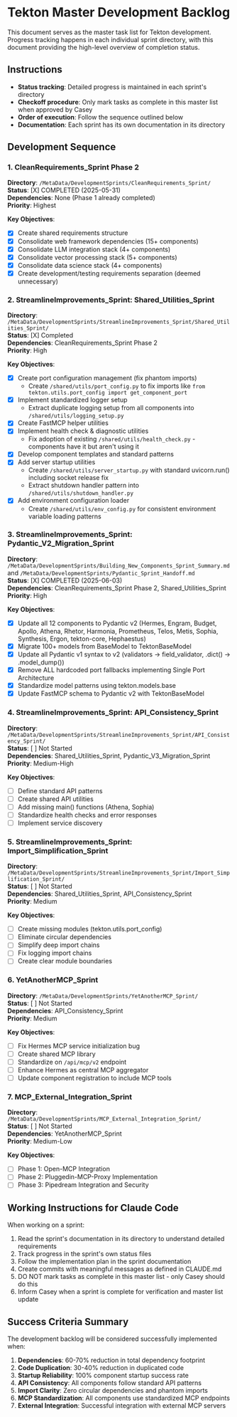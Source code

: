 # Tekton Master Development Backlog

This document serves as the master task list for Tekton development. Progress tracking happens in each individual sprint directory, with this document providing the high-level overview of completion status.

## Instructions

- **Status tracking**: Detailed progress is maintained in each sprint's directory
- **Checkoff procedure**: Only mark tasks as complete in this master list when approved by Casey
- **Order of execution**: Follow the sequence outlined below
- **Documentation**: Each sprint has its own documentation in its directory

## Development Sequence

### 1. CleanRequirements_Sprint Phase 2

**Directory**: `/MetaData/DevelopmentSprints/CleanRequirements_Sprint/`  
**Status**: [X] COMPLETED (2025-05-31)  
**Dependencies**: None (Phase 1 already completed)  
**Priority**: Highest

**Key Objectives**:
- [X] Create shared requirements structure
- [X] Consolidate web framework dependencies (15+ components)
- [X] Consolidate LLM integration stack (4+ components)
- [X] Consolidate vector processing stack (5+ components) 
- [X] Consolidate data science stack (4+ components)
- [X] Create development/testing requirements separation (deemed unnecessary)

### 2. StreamlineImprovements_Sprint: Shared_Utilities_Sprint

**Directory**: `/MetaData/DevelopmentSprints/StreamlineImprovements_Sprint/Shared_Utilities_Sprint/`  
**Status**: [X] Completed  
**Dependencies**: CleanRequirements_Sprint Phase 2  
**Priority**: High

**Key Objectives**:
- [X] Create port configuration management (fix phantom imports)
  - Create `/shared/utils/port_config.py` to fix imports like `from tekton.utils.port_config import get_component_port`
- [X] Implement standardized logger setup
  - Extract duplicate logging setup from all components into `/shared/utils/logging_setup.py`
- [X] Create FastMCP helper utilities
- [X] Implement health check & diagnostic utilities
  - Fix adoption of existing `/shared/utils/health_check.py` - components have it but aren't using it
- [X] Develop component templates and standard patterns
- [X] Add server startup utilities
  - Create `/shared/utils/server_startup.py` with standard uvicorn.run() including socket release fix
  - Extract shutdown handler pattern into `/shared/utils/shutdown_handler.py`
- [X] Add environment configuration loader
  - Create `/shared/utils/env_config.py` for consistent environment variable loading patterns

### 3. StreamlineImprovements_Sprint: Pydantic_V2_Migration_Sprint

**Directory**: `/MetaData/DevelopmentSprints/Building_New_Components_Sprint_Summary.md` and `/MetaData/DevelopmentSprints/Pydantic_Sprint_Handoff.md`  
**Status**: [X] COMPLETED (2025-06-03)  
**Dependencies**: CleanRequirements_Sprint Phase 2, Shared_Utilities_Sprint  
**Priority**: High

**Key Objectives**:
- [X] Update all 12 components to Pydantic v2 (Hermes, Engram, Budget, Apollo, Athena, Rhetor, Harmonia, Prometheus, Telos, Metis, Sophia, Synthesis, Ergon, tekton-core, Hephaestus)
- [X] Migrate 100+ models from BaseModel to TektonBaseModel
- [X] Update all Pydantic v1 syntax to v2 (validators → field_validator, .dict() → .model_dump())
- [X] Remove ALL hardcoded port fallbacks implementing Single Port Architecture
- [X] Standardize model patterns using tekton.models.base
- [X] Update FastMCP schema to Pydantic v2 with TektonBaseModel

### 4. StreamlineImprovements_Sprint: API_Consistency_Sprint

**Directory**: `/MetaData/DevelopmentSprints/StreamlineImprovements_Sprint/API_Consistency_Sprint/`  
**Status**: [ ] Not Started  
**Dependencies**: Shared_Utilities_Sprint, Pydantic_V3_Migration_Sprint  
**Priority**: Medium-High

**Key Objectives**:
- [ ] Define standard API patterns
- [ ] Create shared API utilities
- [ ] Add missing main() functions (Athena, Sophia)
- [ ] Standardize health checks and error responses
- [ ] Implement service discovery

### 5. StreamlineImprovements_Sprint: Import_Simplification_Sprint

**Directory**: `/MetaData/DevelopmentSprints/StreamlineImprovements_Sprint/Import_Simplification_Sprint/`  
**Status**: [ ] Not Started  
**Dependencies**: Shared_Utilities_Sprint, API_Consistency_Sprint  
**Priority**: Medium

**Key Objectives**:
- [ ] Create missing modules (tekton.utils.port_config)
- [ ] Eliminate circular dependencies
- [ ] Simplify deep import chains
- [ ] Fix logging import chains
- [ ] Create clear module boundaries

### 6. YetAnotherMCP_Sprint

**Directory**: `/MetaData/DevelopmentSprints/YetAnotherMCP_Sprint/`  
**Status**: [ ] Not Started  
**Dependencies**: API_Consistency_Sprint  
**Priority**: Medium

**Key Objectives**:
- [ ] Fix Hermes MCP service initialization bug
- [ ] Create shared MCP library
- [ ] Standardize on `/api/mcp/v2` endpoint
- [ ] Enhance Hermes as central MCP aggregator
- [ ] Update component registration to include MCP tools

### 7. MCP_External_Integration_Sprint

**Directory**: `/MetaData/DevelopmentSprints/MCP_External_Integration_Sprint/`  
**Status**: [ ] Not Started  
**Dependencies**: YetAnotherMCP_Sprint  
**Priority**: Medium-Low

**Key Objectives**:
- [ ] Phase 1: Open-MCP Integration
- [ ] Phase 2: Pluggedin-MCP-Proxy Implementation
- [ ] Phase 3: Pipedream Integration and Security

## Working Instructions for Claude Code

When working on a sprint:

1. Read the sprint's documentation in its directory to understand detailed requirements
2. Track progress in the sprint's own status files
3. Follow the implementation plan in the sprint documentation
4. Create commits with meaningful messages as defined in CLAUDE.md
5. DO NOT mark tasks as complete in this master list - only Casey should do this
6. Inform Casey when a sprint is complete for verification and master list update

## Success Criteria Summary

The development backlog will be considered successfully implemented when:

1. **Dependencies**: 60-70% reduction in total dependency footprint
2. **Code Duplication**: 30-40% reduction in duplicated code
3. **Startup Reliability**: 100% component startup success rate 
4. **API Consistency**: All components follow standard API patterns
5. **Import Clarity**: Zero circular dependencies and phantom imports
6. **MCP Standardization**: All components use standardized MCP endpoints
7. **External Integration**: Successful integration with external MCP servers
